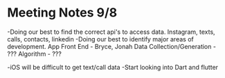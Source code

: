 # Meeting Notes 9/8
-Doing our best to find the correct api's to access data. Instagram, texts, calls, contacts, linkedin
-Doing our best to identify major areas of development.
App Front End              - Bryce, Jonah
Data Collection/Generation - ???
Algorithm                  - ???

-iOS will be difficult to get text/call data
-Start looking into Dart and flutter 

